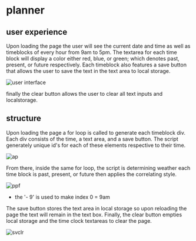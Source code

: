 # planner

## user experience

Upon loading the page the user will see  the current date and time as well as timeblocks of every hour from 9am to 5pm. The textarea for
each time block will display a color either red, blue, or green; which denotes past, present, or future respectively. Each timeblock also
features a save button that allows the user to save the text in the text area to local storage.

![user interface](https://user-images.githubusercontent.com/58165715/73677357-0e6eef00-4684-11ea-8bf3-0fca5b4e6ff0.JPG)

finally the clear button allows the user to clear all text inputs and localstorage.

## structure

Upon loading the page a for loop is called to generate each timeblock div. Each div consists of the time, a text area, and a save button.
The script generately unique id's for each of these elements respective to their time.

![ap](https://user-images.githubusercontent.com/58165715/73678922-69eeac00-4687-11ea-8656-9310e2762f09.JPG)

From there, inside the same for loop, the script is determining weather each time block is past, present, or future then applies the
correlating style. 

![ppf](https://user-images.githubusercontent.com/58165715/73679302-1f216400-4688-11ea-9ce1-b2358a2136dc.JPG)
 * the '- 9' is used to make index 0 = 9am
 
The save button stores the text area in local storage so upon reloading the page the text will remain in the text box. Finally, the
clear button empties local storage and the time clock textareas to clear the page.
 
 ![svclr](https://user-images.githubusercontent.com/58165715/73679852-3c0a6700-4689-11ea-82b8-4437f1b1efc9.JPG)

